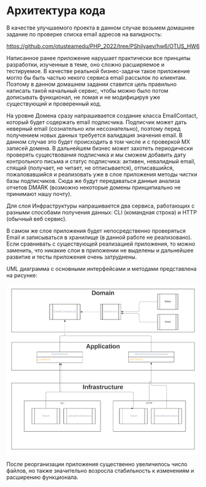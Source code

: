 # Архитектура кода

В качестве улучшаемого проекта в данном случае возьмем домашнее задание по проверке списка email адресов на валидность:

https://github.com/otusteamedu/PHP_2022/tree/PShilyaev/hw6/OTUS_HW6

Написанное ранее приложение нарушает практически все принципы разработки, изученные в теме, оно сложно расширяемое и тестируемое. В качестве реальной бизнес-задачи такое приложение могло бы быть частью некого сервиса email рассылок по клиентам. Поэтому в данном домашнем задании ставится цель правильно написать такой начальный сервис, чтобы можно было потом дописывать функционал, не ломая и не модифицируя уже существующий и проверенный код.

На уровне Домена сразу напрашивается создание класса EmailContact, который будет содержать email подписчика. Подписчик может дать неверный email (сознательно или несознательно), поэтому перед получением новых данных требуется валидация значения email. В данном случае это будет происходить в том числе и с проверкой MX записей домена. В дальнейшем бизнес может захотеть периодически проверять существования подписчика и мы сможем добавить дату контрольного письма и статус подписчика: активен, невалидный email, спящий (получает, не читает, не отписывается), отписавшийся, пожаловавшийся и реализовать уже в слое приложения методы чистки базы подписчиков. Сюда же будут передаваться данные анализа отчетов DMARK (возможно некоторые домены принципиально не принимают нашу почту).

Для слоя Инфраструктуры напрашивается два сервиса, работающих с разными способами получения данных: CLI (командная строка) и HTTP (обычный веб сервис).

В самом же слое приложения будет непосредственно проверяться Email и записываться в хранилище (в данной работе не реализовано).
Если сравнивать с существующей реализацией приложения, то можно заменить, что никакие слои в приложении не выделены и дальнейшее развитие и тесты приложения очень затруднены.

UML диаграмма с основными интерфейсами и методами представлена на рисунке:

![Диаграмма классов](UML.png "Диаграмма классов")

После реорганизации приложения существенно увеличилось число файлов, но также значительно возросла стабильность к изменениям и расширению функционала.


